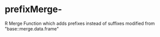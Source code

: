 # prefixMerge-
R Merge Function which adds prefixes instead of suffixes
modified from "base::merge.data.frame"
